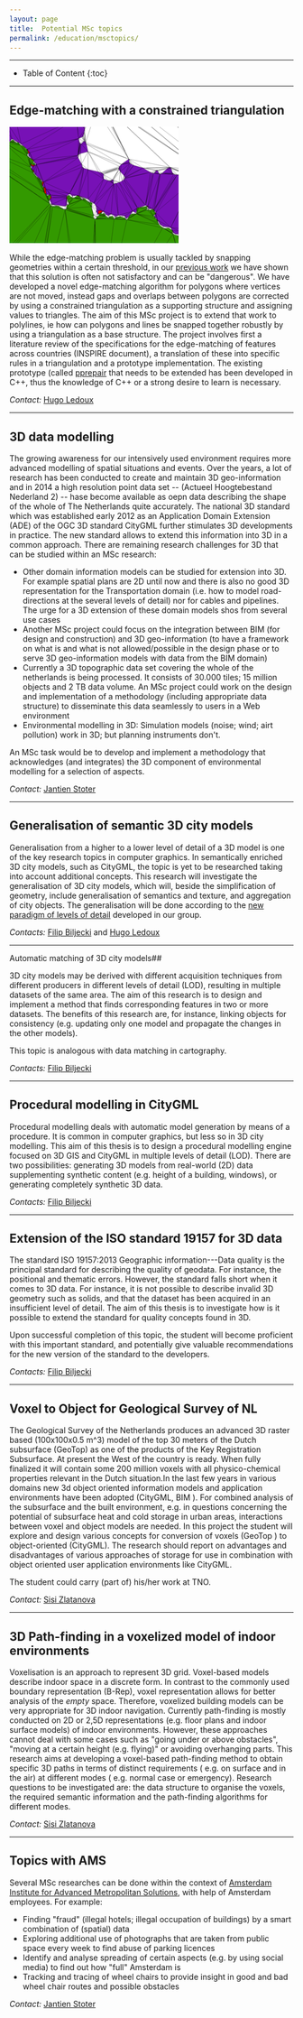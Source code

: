 ```yaml
---
layout: page
title:  Potential MSc topics
permalink: /education/msctopics/
---
```



- - -

* Table of Content
{:toc}

- - -

## Edge-matching with a constrained triangulation

![](img/em.png)

While the edge-matching problem is usually tackled by snapping geometries within a certain threshold, in our [previous work](http://homepage.tudelft.nl/23t4p/pdfs/_11ostrava.pdf) we have shown that this solution is often not satisfactory and can be "dangerous". 
We have developed a novel edge-matching algorithm for polygons where vertices are not moved, instead gaps and overlaps between polygons are corrected by using a constrained triangulation as a supporting structure and assigning values to triangles. 
The aim of this MSc project is to extend that work to polylines, ie how can polygons and lines be snapped together robustly by using a triangulation as a base structure. 
The project involves first a literature review of the specifications for the edge-matching of features across countries (INSPIRE document), a translation of these into specific rules in a triangulation and a prototype implementation. 
The existing prototype (called [pprepair](https://github.com/tudelft3d/pprepair) that needs to be extended has been developed in C++, thus the knowledge of C++ or a strong desire to learn is necessary.

*Contact:* [Hugo Ledoux](http://tudelft.nl/hledoux)

- - -

## 3D data modelling

The growing awareness for our intensively used environment requires more advanced modelling of spatial situations and events. Over the years, a lot of research has been conducted to create and maintain 3D geo-information and in 2014 a high resolution point data set -- (Actueel Hoogtebestand Nederland 2) -- hase become available as oepn data describing the shape of the whole of The Netherlands quite accurately. The national 3D standard which was established early 2012 as an Application Domain Extension (ADE) of the OGC 3D standard CityGML further stimulates 3D developments in practice. The new standard allows to extend this information into 3D in a common approach. There are remaining research challenges for 3D that can be studied within an MSc research:

  * Other domain information models can be studied for extension into 3D. For example spatial plans are 2D until now and there is also no good 3D representation for the Transportation domain (i.e. how to model road-directions at the several levels of detail) nor for cables and pipelines. The urge for a 3D extension of these domain models shos from several use cases
  * Another MSc project could focus on the integration between BIM (for design and construction) and 3D geo-information (to have a framework on what is and what is not allowed/possible in the design phase or to serve 3D geo-information models with data from the BIM domain)
  * Currently a 3D topographic data set covering the whole of the netherlands is being processed. It consists of 30.000 tiles; 15 million objects and 2 TB data volume. An MSc project could work on the d<span style="background-color: transparent;">esign and implementation of a methodology (including appropriate data structure) to disseminate this data seamlessly to users in a Web environment</span>
  * Environmental modelling in 3D: Simulation models (noise; wind; airt pollution) work in 3D; but planning instruments don't. 

An MSc task would be to develop and implement a methodology that acknowledges (and integrates) the 3D component of environmental modelling for a selection of aspects.

*Contact:* [Jantien Stoter](http://3dgeoinfo.bk.tudelft.nl/jstoter)

- - - 

## Generalisation of semantic 3D city models

Generalisation from a higher to a lower level of detail of a 3D model is one of the key research topics in computer graphics. 
In semantically enriched 3D city models, such as CityGML, the topic is yet to be researched taking into account additional concepts. 
This research will investigate the generalisation of 3D city models, which will, beside the simplification of geometry, include generalisation of semantics and texture, and aggregation of city objects. 
The generalisation will be done according to the [new paradigm of levels of detail](http://3dgeoinfo.bk.tudelft.nl/biljecki/phd.html) developed in our group.

*Contacts:* [Filip Biljecki](http://3dgeoinfo.bk.tudelft.nl/biljecki) and [Hugo Ledoux](http://tudelft.nl/hledoux)

- - - 

Automatic matching of 3D city models## 

3D city models may be derived with different acquisition techniques from different producers in different levels of detail (LOD), resulting in multiple datasets of the same area. The aim of this research is to design and implement a method that finds corresponding features in two or more datasets. The benefits of this research are, for instance, linking objects for consistency (e.g. updating only one model and propagate the changes in the other models).

This topic is analogous with data matching in cartography.

*Contacts:* [Filip Biljecki](http://3dgeoinfo.bk.tudelft.nl/biljecki)

- - -

## Procedural modelling in CityGML

Procedural modelling deals with automatic model generation by means of a procedure. It is common in computer graphics, but less so in 3D city modelling. This aim of this thesis is to design a procedural modelling engine focused on 3D GIS and CityGML in multiple levels of detail (LOD). There are two possibilities: generating 3D models from real-world (2D) data supplementing synthetic content (e.g. height of a building, windows), or generating completely synthetic 3D data.

*Contacts:* [Filip Biljecki](http://3dgeoinfo.bk.tudelft.nl/biljecki)

- - - 

## Extension of the ISO standard 19157 for 3D data

The standard ISO 19157:2013 Geographic information---Data quality is the principal standard for describing the quality of geodata. For instance, the positional and thematic errors. However, the standard falls short when it comes to 3D data. For instance, it is not possible to describe invalid 3D geometry such as solids, and that the dataset has been acquired in an insufficient level of detail. The aim of this thesis is to investigate how is it possible to extend the standard for quality concepts found in 3D.</span>

Upon successful completion of this topic, the student will become proficient with this important standard, and potentially give valuable recommendations for the new version of the standard to the developers. 

*Contacts:* [Filip Biljecki](http://3dgeoinfo.bk.tudelft.nl/biljecki)

- - -

## Voxel to Object for Geological Survey of NL

The Geological Survey of the Netherlands produces an advanced 3D raster based (100x100x0.5 m^3) model of the top 30 meters of the Dutch subsurface (GeoTop) as one of the products of the Key Registration Subsurface. At present the West of the country is ready. When fully finalized it will contain some 200 million voxels with all physico-chemical properties relevant in the Dutch situation.In the last few years in various domains new 3d object oriented information models and application environments have been adopted (CityGML, BIM ). For combined analysis of the subsurface and the built environment, e.g. in questions concerning the potential of subsurface heat and cold storage in urban areas, interactions between voxel and object models are needed. In this project the student will explore and design various concepts for conversion of voxels (GeoTop ) to object-oriented (CityGML). The research should report on advantages and disadvantages of various approaches of storage for use in combination with object oriented user application environments like CityGML.

The student could carry (part of) his/her work at TNO.

*Contact:* [Sisi Zlatanova](http://3dgeoinfo.bk.tudelft.nl/szlatanova)

- - - 

## 3D Path-finding in a voxelized model of indoor environments

Voxelisation is an approach to represent 3D grid. Voxel-based models describe indoor space in a discrete form. In contrast to the commonly used boundary representation (B-Rep), voxel representation allows for better analysis of the *empty* space. Therefore, voxelized building models can be very appropriate for 3D indoor navigation. Currently path-finding is mostly conducted on 2D or 2,5D representations (e.g. floor plans and indoor surface models) of indoor environments. However, these approaches cannot deal with some cases such as "going under or above obstacles", "moving at a certain height (e.g. flying)" or avoiding overhanging parts.
This research aims at developing a voxel-based path-finding method to obtain specific 3D paths in terms of distinct requirements ( e.g. on surface and in the air) at different modes ( e.g. normal case or emergency). Research questions to be investigated are: the data structure to organise the voxels, the required semantic information and the path-finding algorithms for different modes.

*Contact:* [Sisi Zlatanova](http://3dgeoinfo.bk.tudelft.nl/szlatanova)

- - - 

## Topics with AMS

Several MSc researches can be done within the context of [Amsterdam Institute for Advanced Metropolitan Solutions](http://www.ams-amsterdam.com), with help of Amsterdam employees. For example:

  * Finding "fraud" (illegal hotels; illegal occupation of buildings) by a smart combination of (spatial) data
  * Exploring additional use of photographs that are taken from public space every week to find abuse of parking licences
  * Identify and analyse spreading of certain aspects (e.g. by using social media) to find out how "full" Amsterdam is
  * Tracking and tracing of wheel chairs to provide insight in good and bad wheel chair routes and possible obstacles

*Contact:* [Jantien Stoter](http://3dgeoinfo.bk.tudelft.nl/jstoter)
